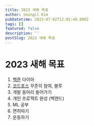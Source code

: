 ```yaml
---
title: 2023 새해 목표
author: Seungil Kim
pubDatetime: 2023-07-02T12:01:40.000Z
tags: []
featured: false
description: ''
postSlug: 2023 새해 목표
---
```

# 2023 새해 목표

1. [백준](https://solved.ac/profile/ksi990302) 다이아
2. [코드포스](https://codeforces.com/profile/ks1ksi) 꾸준히 참여, 블루
3. 개발 동아리 들어가기
4. 개인 프로젝트 완성 (백엔드)
5. ML 공부
6. 면허따기
7. 운동하기
